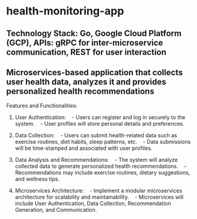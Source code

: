 # health-monitoring-app

## Technology Stack: Go, Google Cloud Platform (GCP), APIs: gRPC for inter-microservice communication, REST for user interaction
## Microservices-based application that collects user health data, analyzes it and provides personalized health recommendations

Features and Functionalities:
1. User Authentication:
   - Users can register and log in securely to the system.
   - User profiles will store personal details and preferences.

2. Data Collection:
   - Users can submit health-related data such as exercise routines, diet habits, sleep patterns, etc.
   - Data submissions will be time-stamped and associated with user profiles.

3. Data Analysis and Recommendations:
   - The system will analyze collected data to generate personalized health recommendations.
   - Recommendations may include exercise routines, dietary suggestions, and wellness tips.

5. Microservices Architecture: 
  - Implement a modular microservices architecture for scalability and maintainability.
   - Microservices will include User Authentication, Data Collection, Recommendation Generation, and Communication.
